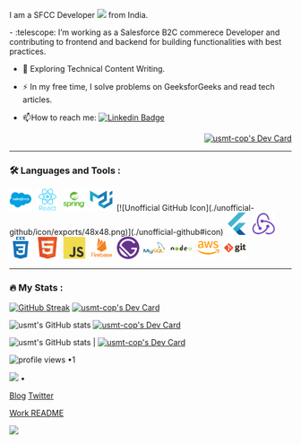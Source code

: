 I am a SFCC Developer <img src="https://media.giphy.com/media/WUlplcMpOCEmTGBtBW/giphy.gif" width="30"> from India.

<p float="left">
  <p align="left">
- :telescope: I’m working as a Salesforce B2C commerece Developer and contributing to frontend and backend for building functionalities with best practices.

- :seedling: Exploring Technical Content Writing.

- :zap: In my free time, I solve problems on GeeksforGeeks and read tech articles.

- :mailbox:How to reach me: [![Linkedin Badge](https://img.shields.io/badge/-UsmtCop-blue?style=flat&logo=Linkedin&logoColor=white)](your-linkedin-url)
    </p>
<div align="right">
    <a href="https://app.daily.dev/usmt"><img src="https://api.daily.dev/devcards/2b7a94abbaa04fb89a0e5c4e69208d1e.png?r=37l" width="200" alt="usmt-cop's Dev Card"/></a>
</div>
</p>


---

### :hammer_and_wrench: Languages and Tools :

<div>
  <img src="https://github.com/devicons/devicon/blob/master/icons/salesforce/salesforce-original.svg" title="Java" alt="Java" width="40" height="40"/>&nbsp;
  <img src="https://github.com/devicons/devicon/blob/master/icons/react/react-original-wordmark.svg" title="React" alt="React" width="40" height="40"/>&nbsp;
  <img src="https://github.com/devicons/devicon/blob/master/icons/spring/spring-original-wordmark.svg" title="Spring" alt="Spring" width="40" height="40"/>&nbsp;
  <img src="https://github.com/devicons/devicon/blob/master/icons/materialui/materialui-original.svg" title="Material UI" alt="Material UI" width="40" height="40"/>&nbsp;
  [![Unofficial GitHub Icon](./unofficial-github/icon/exports/48x48.png)](./unofficial-github#icon)
  <img src="https://github.com/devicons/devicon/blob/master/icons/flutter/flutter-original.svg" title="Flutter" alt="Flutter" width="40" height="40"/>&nbsp;
  <img src="https://github.com/devicons/devicon/blob/master/icons/redux/redux-original.svg" title="Redux" alt="Redux " width="40" height="40"/>&nbsp;
  <img src="https://github.com/devicons/devicon/blob/master/icons/css3/css3-plain-wordmark.svg"  title="CSS3" alt="CSS" width="40" height="40"/>&nbsp;
  <img src="https://github.com/devicons/devicon/blob/master/icons/html5/html5-original.svg" title="HTML5" alt="HTML" width="40" height="40"/>&nbsp;
  <img src="https://github.com/devicons/devicon/blob/master/icons/javascript/javascript-original.svg" title="JavaScript" alt="JavaScript" width="40" height="40"/>&nbsp;
  <img src="https://github.com/devicons/devicon/blob/master/icons/firebase/firebase-plain-wordmark.svg" title="Firebase" alt="Firebase" width="40" height="40"/>&nbsp;
  <img src="https://github.com/devicons/devicon/blob/master/icons/gatsby/gatsby-original.svg" title="Gatsby"  alt="Gatsby" width="40" height="40"/>&nbsp;
  <img src="https://github.com/devicons/devicon/blob/master/icons/mysql/mysql-original-wordmark.svg" title="MySQL"  alt="MySQL" width="40" height="40"/>&nbsp;
  <img src="https://github.com/devicons/devicon/blob/master/icons/nodejs/nodejs-original-wordmark.svg" title="NodeJS" alt="NodeJS" width="40" height="40"/>&nbsp;
  <img src="https://github.com/devicons/devicon/blob/master/icons/amazonwebservices/amazonwebservices-plain-wordmark.svg" title="AWS" alt="AWS" width="40" height="40"/>&nbsp;
  <img src="https://github.com/devicons/devicon/blob/master/icons/git/git-original-wordmark.svg" title="Git" **alt="Git" width="40" height="40"/>
</div>



---

### :fire: My Stats :

[![GitHub Streak](http://github-readme-streak-stats.herokuapp.com?user=usmt-cop&theme=dark&background=000000)](https://git.io/streak-stats)  <a href="https://app.daily.dev/usmt"><img src="https://api.daily.dev/devcards/2b7a94abbaa04fb89a0e5c4e69208d1e.png?r=37l" width="200" alt="usmt-cop's Dev Card"/></a>




<div>
 
    
  ![usmt's GitHub stats](https://github-readme-stats.vercel.app/api?username=usmt-cop&show_icons=true&theme=codeSTACKr)  <a align="right" href="https://app.daily.dev/usmt"><img src="https://api.daily.dev/devcards/2b7a94abbaa04fb89a0e5c4e69208d1e.png?r=37l" width="200" alt="usmt-cop's Dev Card"/></a>
    

<div>

![usmt's GitHub stats](https://github-readme-stats.vercel.app/api?username=usmt-cop&show_icons=true&theme=codeSTACKr) |  <a href="https://app.daily.dev/usmt"><img src="https://api.daily.dev/devcards/2b7a94abbaa04fb89a0e5c4e69208d1e.png?r=37l" width="200" alt="usmt-cop's Dev Card"/></a>


<p align="center">

  <img src="https://gpvc.arturio.dev/usmt-cop" alt="profile views"> •1  

  <a href="https://twitter.com/intent/follow?screen_name=CopUsmt&tw_p=followbutton"><img src="https://img.shields.io/twitter/follow/CopUsmt?label=%40CopUsmt&style=social"></a>  •

  <a href="https://swyx.io">Blog</a> 
  <a href="https://twitter.com/intent/follow?screen_name=swyx&tw_p=followbutton">Twitter</a> 

  <a href="https://github.com/usmt-cop/README">Work README</a> 
</p>

![](https://komarev.com/ghpvc/?username=usmt-cop&style=for-the-badge)
